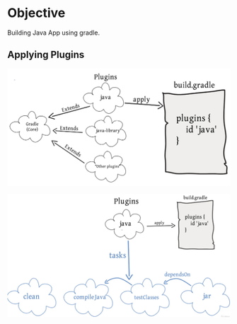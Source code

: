# Objective

Building Java App using gradle.

## Applying Plugins

![plugins](plugins.png)

![plugin-tasks](plugin-tasks.png)

